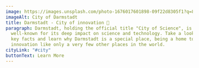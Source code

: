 ```yaml
---
image: https://images.unsplash.com/photo-1676017601898-09f22d8305f1?q=80&w=1740&auto=format&fit=crop&ixlib=rb-4.0.3&ixid=M3wxMjA3fDB8MHxwaG90by1wYWdlfHx8fGVufDB8fHx8fA%3D%3D
imageAlt: City of Darmstadt
title: Darmstadt - City of innovation 🚀
paragraph: Darmstadt, holding the official title "City of Science", is
  well-known for its deep impact on science and technology. Take a look at some
  key facts and learn why Darmstadt is a special place, being a home to
  innovation like only a very few other places in the world.
cityLink: "#city"
buttonText: Learn More
---
```

